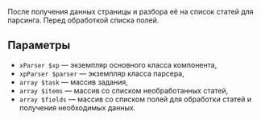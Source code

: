 После получения данных страницы и разбора её на список статей для парсинга. Перед обработкой списка полей.

## Параметры

* `xParser $xp` — экземпляр основного класса компонента,
* `xpParser $parser` — экземпляр класса парсера,
* `array $task` — массив задания,
* `array $items` — массив со списком необработанных статей,
* `array $fields` — массив со списком полей для обработки статей и получения необходимых данных.
